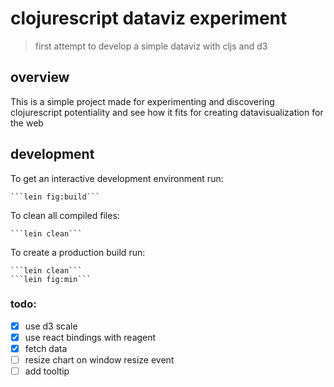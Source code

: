 # clojurescript dataviz experiment
>first attempt to develop a simple dataviz with cljs and d3


## overview

This is a simple project made for experimenting and discovering clojurescript
potentiality and see how it fits for creating datavisualization for the web


## development

To get an interactive development environment run:

    ```lein fig:build```

To clean all compiled files:

    ```lein clean```

To create a production build run:

    ```lein clean```
    ```lein fig:min```


### todo:

- [x] use d3 scale
- [x] use react bindings with reagent
- [x] fetch data
- [ ] resize chart on window resize event
- [ ] add tooltip
